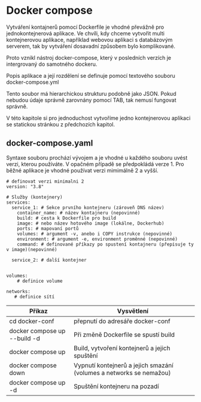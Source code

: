 # Docker compose

Vytváření kontajnerů pomocí Dockerfile je vhodné převážně pro jednokontejnerová aplikace. 
Ve chvíli, kdy chceme vytvořit multi kontejnerovou aplikace, například webovou aplikaci s databázovým serverem, 
tak by vytváření dosavadní způsobem bylo komplikované.

Proto vznikl nástroj docker-compose, který v posledních verzích je intergrovaný do samotného dockeru.

Popis aplikace a její rozdělení se definuje pomocí textového souboru docker-compose.yml

Tento soubor má hierarchickou strukturu podobně jako JSON. Pokud nebudou údaje správně zarovnány pomocí TAB, tak 
nemusí fungovat správně.

V této kapitole si pro jednoduchost vytvoříme jedno kontejnerovou aplikaci se statickou stránkou z předchozích kapitol.

## docker-compose.yaml
Syntaxe souboru prochází vývojem a je vhodné u každého souboru uvést verzi, kterou používáte. V opačném případě se 
předpokládá verze 1. Pro běžné aplikace je vhodné používat verzi mimimálně 2 a vyšší.


```
# definovat verzi minimalni 2
version: "3.8"

# Služby (kontejnery)
services:
  service_1: # Sekce prvního kontejneru (zároveň DNS název)
    container_name: # název kontajneru (nepovinné)
    build: # cesta k Dockerfile pro build
    image: # nebo název hotového image (lokálne, Dockerhub)
    ports: # mapovaní portů 
    volumes: # argument -v, anebo i COPY instrukce (nepovinné)
    environment: # argument -e, environment proměnné (nepovinné)
    command: # definované příkazy po spustení kontajneru (přepisuje ty v image)(nepovinné)
  
  service_2: # další kontejner
  
  
volumes:
    # definice volume

networks:  
   # definice sítí
```

| Příkaz                       | Vysvětlení                                                          |
|------------------------------|---------------------------------------------------------------------|
| cd docker-conf               | přepnutí do adresáře docker-conf                                    |
| docker compose up --build -d | Při změně Dockerfile se spustí build                                |  
| docker compose up            | Build, vytvoření kontejnerů a jejich spuštění                       |
| docker compose down          | Vypnutí kontejnerů a jejich smazání (volumes a networks se nemažou) |
| docker compose up -d         | Spuštění kontejneru na pozadí                                       |